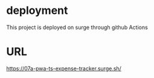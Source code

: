 # deployment

This project is deployed on surge through github Actions

# URL

https://07a-pwa-ts-expense-tracker.surge.sh/